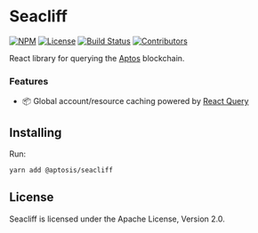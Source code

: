 # Seacliff

[![NPM](https://img.shields.io/npm/v/@aptosis/seacliff)](https://www.npmjs.com/package/@aptosis/seacliff)
[![License](https://img.shields.io/npm/l/@aptosis/seacliff)](https://github.com/aptosis/react-aptos/blob/master/LICENSE.txt)
[![Build Status](https://img.shields.io/github/workflow/status/aptosis/react-aptos/CI/master)](https://github.com/aptosis/react-aptos/actions/workflows/main.yml?query=branch%3Amaster)
[![Contributors](https://img.shields.io/github/contributors/aptosis/react-aptos)](https://github.com/aptosis/react-aptos/graphs/contributors)

React library for querying the [Aptos](https://aptoslabs.com) blockchain.

### Features

- 📦 Global account/resource caching powered by [React Query](https://react-query.tanstack.com/)

## Installing

Run:

```
yarn add @aptosis/seacliff
```

## License

Seacliff is licensed under the Apache License, Version 2.0.
